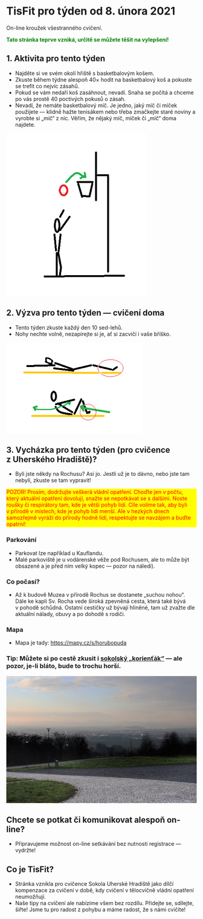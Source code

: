 # TisFit pro týden od 8. února 2021
On-line kroužek všestranného cvičení.

<strong style="color: green;">Tato stránka teprve vzniká, určitě se můžete těšit na vylepšení!</strong>

## 1. Aktivita pro tento týden
* Najděte si ve svém okolí hřiště s basketbalovým košem.
* Zkuste během týdne alespoň 40× hodit na basketbalový koš a&nbsp;pokuste se trefit co nejvíc zásahů.
* Pokud se vám nedaří koš zasáhnout, nevadí. Snaha se počítá a&nbsp;chceme po vás prostě 40 poctivých pokusů o&nbsp;zásah.
* Nevadí, že nemáte basketbalový míč. Je jedno, jaký míč či míček použijete — klidně hažte tenisákem nebo třeba zmačkejte staré noviny a vyrobte si „míč“ z nic. Věřím, že nějaký míč, míček či „míč“ doma najdete.

![Střelba na basketbalový koš](obrazky/aktivita_hod-na-kos.png)

## 2. Výzva pro tento týden &mdash; cvičení doma
* Tento týden zkuste každý den 10 sed-lehů.
* Nohy nechte volně, nezapírejte si je, ať si zacvičí i&nbsp;vaše bříško.

![Sed-leh](obrazky/cvik_sed-leh.png)

## 3. Vycházka pro tento týden (pro cvičence z&nbsp;Uherského Hradiště)?
* Byli jste někdy na Rochusu? Asi jo. Jestli už je to dávno, nebo jste tam nebyli, zkuste se tam vypravit!

<div style="color: red; background-color: yellow">POZOR! Prosím, dodržujte veškerá vládní opatření. Choďte jen v&nbsp;počtu, který aktuální opatření dovolují, snažte se nepotkávat se s&nbsp;dalšími. Noste roušky či respirátory tam, kde je větší pohyb lidí. Cíle volíme tak, aby byli v&nbsp;přírodě v&nbsp;místech, kde je pohyb lidí menší. Ale v&nbsp;hezkých dnech samozřejmě vyráží do přírody hodně lidí, respektujte se navzájem a&nbsp;buďte opatrní!</div>

### Parkování
* Parkovat lze například u&nbsp;Kauflandu. 
* Malé parkoviště je u vodárenské věže pod Rochusem, ale to může být obsazené a&nbsp;je před ním velký kopec — pozor na náledí).
### Co počasí?
* Až k&nbsp;budově Muzea v&nbsp;přírodě Rochus se dostanete „suchou nohou“. Dále ke kapli Sv. Rocha vede široká zpevněná cesta, která také bývá v&nbsp;pohodě schůdná. Ostatní cestičky už bývají hliněné, tam už zvažte dle aktuální nálady, obuvy a&nbsp;po dohodě s&nbsp;rodiči.
### Mapa
* Mapa je tady: https://mapy.cz/s/horubopuda
### Tip: Můžete si po cestě zkusit i&nbsp;[sokolský „korienťák“](https://sites.google.com/sokol.eu/hradistsky-korientak/korien%C5%A5%C3%A1k-2) &mdash; ale pozor, je-li bláto, bude to trochu horší.

![Zimní výhled pod Rochusem.](obrazky/vychazky_pod-rochusem.jpg)


## Chcete se potkat či komunikovat alespoň on-line?
* Připravujeme možnost on-line setkávání bez nutnosti registrace — vydržte!


## Co je TisFit?
* Stránka vznikla pro cvičence Sokola Uherské Hradiště jako dílčí kompenzace za cvičení v&nbsp;době, kdy cvičení v&nbsp;tělocvičně vládní opatření neumožňují.
* Naše tipy na cvičení ale nabízíme všem bez rozdílu. Přidejte se, sdílejte, šiřte! Jsme tu pro radost z&nbsp;pohybu a&nbsp;máme radost, že s&nbsp;námi cvičíte!
